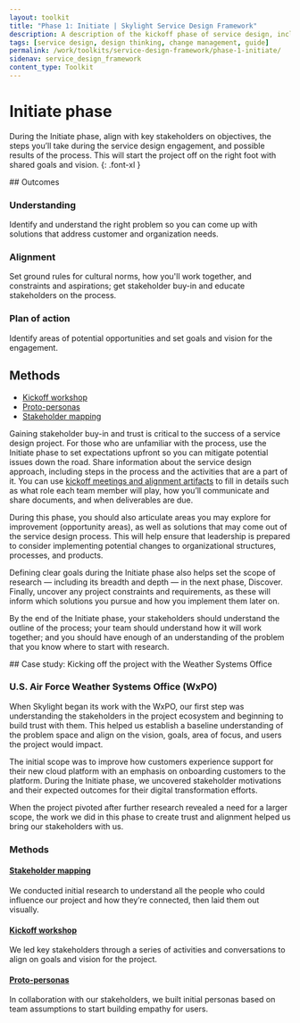 ```yaml
---
layout: toolkit
title: "Phase 1: Initiate | Skylight Service Design Framework"
description: A description of the kickoff phase of service design, including outcomes and methods.
tags: [service design, design thinking, change management, guide]
permalink: /work/toolkits/service-design-framework/phase-1-initiate/
sidenav: service_design_framework
content_type: Toolkit
---
```


# Initiate phase

During the Initiate phase, align with key stakeholders on objectives, the steps you’ll take during the service design engagement, and possible results of the process. This will start the project off on the right foot with shared goals and vision.
{: .font-xl }

<div class="callout--tip callout--summary" markdown="1">
## Outcomes

### Understanding

Identify and understand the right problem so you can come up with solutions that address customer and organization needs.

### Alignment

Set ground rules for cultural norms, how you'll work together, and constraints and aspirations; get stakeholder buy-in and educate stakeholders on the process.

### Plan of action

Identify areas of potential opportunities and set goals and vision for the engagement.

## Methods
- [Kickoff workshop](/work/toolkits/service-design-framework/methods/alignment-kickoff-workshop/)
- [Proto-personas](/work/toolkits/service-design-framework/methods/proto-personas/)
- [Stakeholder mapping](/work/toolkits/service-design-framework/methods/stakeholder-mapping/)
</div>

Gaining stakeholder buy-in and trust is critical to the success of a service design project. For those who are unfamiliar with the process, use the Initiate phase to set expectations upfront so you can mitigate potential issues down the road. Share information about the service design approach, including steps in the process and the activities that are a part of it. You can use [kickoff meetings and alignment artifacts](/work/toolkits/service-design-framework/methods/alignment-kickoff-workshop/) to fill in details such as what role each team member will play, how you’ll communicate and share documents, and when deliverables are due.

During this phase, you should also articulate areas you may explore for improvement (opportunity areas), as well as solutions that may come out of the service design process. This will help ensure that leadership is prepared to consider implementing potential changes to organizational structures, processes, and products.

Defining clear goals during the Initiate phase also helps set the scope of research — including its breadth and depth — in the next phase, Discover. Finally, uncover any project constraints and requirements, as these will inform which solutions you pursue and how you implement them later on.

By the end of the Initiate phase, your stakeholders should understand the outline of the process; your team should understand how it will work together; and you should have enough of an understanding of the problem that you know where to start with research.

<div class="callout callout--case-study" markdown="1">
## Case study: Kicking off the project with the Weather Systems Office

### U.S. Air Force Weather Systems Office (WxPO)

When Skylight began its work with the WxPO, our first step was understanding the stakeholders in the project ecosystem and beginning to build trust with them. This helped us establish a baseline understanding of the problem space and align on the vision, goals, area of focus, and users the project would impact.

The initial scope was to improve how customers experience support for their new cloud platform with an emphasis on onboarding customers to the platform. During the Initiate phase, we uncovered stakeholder motivations and their expected outcomes for their digital transformation efforts.

When the project pivoted after further research revealed a need for a larger scope, the work we did in this phase to create trust and alignment helped us bring our stakeholders with us.

### Methods

#### [Stakeholder mapping](/work/toolkits/service-design-framework/methods/stakeholder-mapping/)

We conducted initial research to understand all the people who could influence our project and how they’re connected, then laid them out visually.

#### [Kickoff workshop](/work/toolkits/service-design-framework/methods/alignment-kickoff-workshop/)

We led key stakeholders through a series of activities and conversations to align on goals and vision for the project.

#### [Proto-personas](/work/toolkits/service-design-framework/methods/proto-personas/)

In collaboration with our stakeholders, we built initial personas based on team assumptions to start building empathy for users.
</div>
